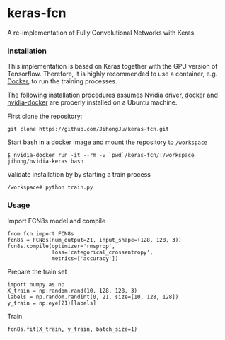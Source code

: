 # keras-fcn
A re-implementation of Fully Convolutional Networks with Keras

### Installation

This implementation is based on Keras together with the GPU version of Tensorflow. Therefore, it is highly recommended to use a container, e.g. [Docker](https://www.docker.com/), to run the training processes.

The following installation procedures assumes Nvidia driver, [docker](https://docs.docker.com/engine/installation/linux/ubuntu/) and [nvidia-docker](https://devblogs.nvidia.com/parallelforall/nvidia-docker-gpu-server-application-deployment-made-easy/) are properly installed on a Ubuntu machine.

First clone the repository:

```
git clone https://github.com/JihongJu/keras-fcn.git
```

Start bash in a docker image and mount the repository to `/workspace`
```
$ nvidia-docker run -it --rm -v `pwd`/keras-fcn/:/workspace jihong/nvidia-keras bash
```

Validate installation by by starting a train process

```
/workspace# python train.py
```


### Usage

Import FCN8s model and compile

```
from fcn import FCN8s
fcn8s = FCN8s(num_output=21, input_shape=(128, 128, 3))
fcn8s.compile(optimizer='rmsprop',
              loss='categorical_crossentropy',
              metrics=['accuracy'])
```

Prepare the train set

```
import numpy as np
X_train = np.random.rand(10, 128, 128, 3)
labels = np.random.randint(0, 21, size=[10, 128, 128])
y_train = np.eye(21)[labels]
```


Train

```
fcn8s.fit(X_train, y_train, batch_size=1)
```
